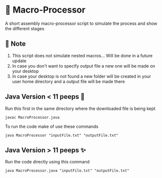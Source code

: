 # 🎨 Macro-Processor
A short assembly macro-processor script to simulate the process and show the different stages

## 📝 Note 
1. This script does not simulate nested macros... Will be done in a future update
2. In case you don't want to specify output file a new one will be made on your desktop
3. In case your desktop is not found a new folder will be created in your user home directory and a output file will be made there

## Java Version < 11 peeps 🧧
Run this first in the same directory where the downloaded file is being kept

```javac MacroProcessor.java```

To run the code make of use these commands

```java MacroProcessor "inputFile.txt" "outputFile.txt"```

## Java Version > 11 peeps ✨
Run the code directly using this command

```java MacroProcessor.java "inputFile.txt" "outputFile.txt"```


